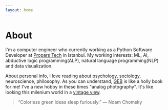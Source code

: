 ```yaml
---
layout: home
---
```

# About

I'm a computer engineer who currently working as a Python Software Developer at [Propars Tech](http://www.propars.net/) in Istanbul.
My working interests: ML, AI, abductive logic programming(ALP), natural language programming(NLP)
and data visualization. 
  
About personal info,
I love reading about psychology, sociology, neuroscience, philosophy.
As you can understand, [GEB](https://en.wikipedia.org/wiki/G%C3%B6del,_Escher,_Bach) is like a holly book for me!
I've a new hobby in these times "analog photography". It's like looking this milenium world
in a [vintage view](http://www.flickr.com/106092908@N08).




>“Colorless green ideas sleep furiously.” 
― Noam Chomsky
